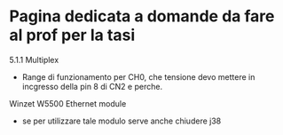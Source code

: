 # Pagina dedicata a domande da fare al prof per la tasi

5.1.1 Multiplex
- Range di funzionamento per CH0, che tensione devo mettere in incgresso della pin 8 di CN2 e perche.


Winzet W5500 Ethernet module
- se per utilizzare tale modulo serve anche chiudere j38 